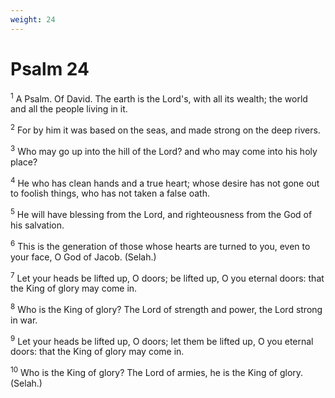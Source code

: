 ```yaml
---
weight: 24
---
```


# Psalm 24

<sup>1</sup> A Psalm. Of David. The earth is the Lord's, with all its wealth; the world and all the people living in it. 

<sup>2</sup> For by him it was based on the seas, and made strong on the deep rivers. 

<sup>3</sup> Who may go up into the hill of the Lord? and who may come into his holy place? 

<sup>4</sup> He who has clean hands and a true heart; whose desire has not gone out to foolish things, who has not taken a false oath. 

<sup>5</sup> He will have blessing from the Lord, and righteousness from the God of his salvation. 

<sup>6</sup> This is the generation of those whose hearts are turned to you, even to your face, O God of Jacob. (Selah.) 

<sup>7</sup> Let your heads be lifted up, O doors; be lifted up, O you eternal doors: that the King of glory may come in. 

<sup>8</sup> Who is the King of glory? The Lord of strength and power, the Lord strong in war. 

<sup>9</sup> Let your heads be lifted up, O doors; let them be lifted up, O you eternal doors: that the King of glory may come in. 

<sup>10</sup> Who is the King of glory? The Lord of armies, he is the King of glory. (Selah.) 


